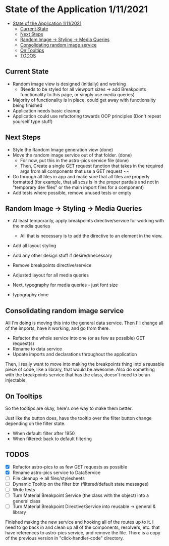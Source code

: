 # State of the Application 1/11/2021

- [State of the Application 1/11/2021](#state-of-the-application-1112021)
  - [Current State](#current-state)
  - [Next Steps](#next-steps)
  - [Random Image -> Styling -> Media Queries](#random-image---styling---media-queries)
  - [Consolidating random image service](#consolidating-random-image-service)
  - [On Tooltips](#on-tooltips)
  - [TODOS](#todos)

## Current State

- Random image view is designed (initially) and working
  - (Needs to be styled for all viewport sizes -> add Breakpoints functionality to this page, or simply use media queries)
- Majority of functionality is in place, could get away with functionality being finished
- Application needs basic cleanup
- Application could use refactoring towards OOP principles (Don't repeat yourself type stuff)  

## Next Steps

- Style the Random Image generation view (done)
- Move the random image service out of that folder. (done)
  - For now, put this in the astro-pics service file (done)
  - Then, Create a single GET request function that takes in the required args from all components that use a GET request ~~
- Go through all files in app and make sure that all files are properly formatted (for example, that all scss is in the proper partials and not in "temporary dev files" or the main import files for a component)
- Add tests where possible, remove unused tests or empty

## Random Image -> Styling -> Media Queries

- At least temporarily, apply breakpoints directive/service for working with the media queries
  - All that is necessary is to add the directive to an element in the view.
- Add all layout styling
- Add any other design stuff if desired/necessary
- Remove breakpoints directive/service

- Adjusted layout for all media queries
- Next, typography for media queries - just font size
- typography done

## Consolidating random image service

All I'm doing is moving this into the general data service.
Then I'll change all of the imports, have it working, and go from there.

- Refactor the whole service into one (or as few as possible) GET request(s)
- Rename to data service
- Update imports and declarations throughout the application  

Then, I really want to move into making the breakpoints thing into a reusable piece of code, like a library, that would be awesome.
Also do something with the breakpoints service that has the class, doesn't need to be an injectable.

## On Tooltips

So the tooltips are okay, here's one way to make them better:  

Just like the button does, have the tooltip over the filter button change depending on the filter state.

- When default: filter after 1950
- When filtered: back to default filtering

## TODOS

- [x] Refactor astro-pics to as few GET requests as possible
- [x] Rename astro-pics service to DataService
- [ ] File cleanup -> all files/stylesheets
- [ ] Dynamic Tooltip on the filter btn (filtered/default state messages)
- [ ] Write tests
- [ ] Turn Material Breakpoint Service (the class with the object) into a general class
- [ ] Turn Material Breakpoint Directive/Service into reusable -> general & library  

Finished making the new service and hooking all of the routes up to it.
I need to go back in and clean up all of the components, resolvers, etc. that have references to astro-pics service, and remove the file.
There is a copy of the previous version in "click-handler-code" directory.
